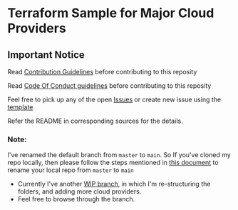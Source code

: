 # Terraform Sample for Major Cloud Providers

## Important Notice
Read [Contribution Guidelines](./CODE_OF_CONDUCT.md) before contributing to this reposity 

Read [Code Of Conduct guidelines](./CONTRIBUTING.md) before contributing to this reposity

Feel free to pick up any of the open [Issues](https://github.com/chefgs/terraform_repo/issues) or create new issue using the [template](https://github.com/chefgs/terraform_repo/issues/new/choose)

Refer the README in corresponding sources for the details. 


### Note: 
I've renamed the default branch from `master` to `main`. So If you've cloned my repo locally, then please follow the steps mentioned in [this document](https://dev.to/chefgs/git-101-rename-default-branch-from-master-to-main-5bf4#steps-to-rename-the-other-users-local-repo) to rename your local repo from `master` to `main`

- Currently I've another [WIP branch](https://github.com/chefgs/terraform_repo/tree/folder_restructure), in which I'm re-structuring the folders, and adding more cloud providers. 
- Feel free to browse through the branch.
